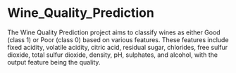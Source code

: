 # Wine_Quality_Prediction
The Wine Quality Prediction project aims to classify wines as either Good (class 1) or Poor (class 0) based on various features. These features include fixed acidity, volatile acidity, citric acid, residual sugar, chlorides, free sulfur dioxide, total sulfur dioxide, density, pH, sulphates, and alcohol, with the output feature being the quality. 
